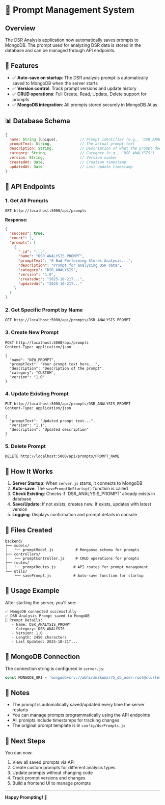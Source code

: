 # 📝 Prompt Management System

## Overview
The DSR Analysis application now automatically saves prompts to MongoDB. The prompt used for analyzing DSR data is stored in the database and can be managed through API endpoints.

## 🚀 Features

- ✅ **Auto-save on startup**: The DSR analysis prompt is automatically saved to MongoDB when the server starts
- ✅ **Version control**: Track prompt versions and update history
- ✅ **CRUD operations**: Full Create, Read, Update, Delete support for prompts
- ✅ **MongoDB integration**: All prompts stored securely in MongoDB Atlas

## 📊 Database Schema

```javascript
{
  name: String (unique),          // Prompt identifier (e.g., 'DSR_ANALYSIS_PROMPT')
  promptText: String,             // The actual prompt text
  description: String,            // Description of what the prompt does
  category: String,               // Category (e.g., 'DSR_ANALYSIS')
  version: String,                // Version number
  createdAt: Date,                // Creation timestamp
  updatedAt: Date                 // Last update timestamp
}
```

## 🔌 API Endpoints

### 1. Get All Prompts
```
GET http://localhost:5000/api/prompts
```

**Response:**
```json
{
  "success": true,
  "count": 1,
  "prompts": [
    {
      "_id": "...",
      "name": "DSR_ANALYSIS_PROMPT",
      "promptText": "# Bad Performing Stores Analysis...",
      "description": "Prompt for analyzing DSR data",
      "category": "DSR_ANALYSIS",
      "version": "1.0",
      "createdAt": "2025-10-21T...",
      "updatedAt": "2025-10-21T..."
    }
  ]
}
```

### 2. Get Specific Prompt by Name
```
GET http://localhost:5000/api/prompts/DSR_ANALYSIS_PROMPT
```

### 3. Create New Prompt
```
POST http://localhost:5000/api/prompts
Content-Type: application/json

{
  "name": "NEW_PROMPT",
  "promptText": "Your prompt text here...",
  "description": "Description of the prompt",
  "category": "CUSTOM",
  "version": "1.0"
}
```

### 4. Update Existing Prompt
```
PUT http://localhost:5000/api/prompts/DSR_ANALYSIS_PROMPT
Content-Type: application/json

{
  "promptText": "Updated prompt text...",
  "version": "1.1",
  "description": "Updated description"
}
```

### 5. Delete Prompt
```
DELETE http://localhost:5000/api/prompts/PROMPT_NAME
```

## 🔧 How It Works

1. **Server Startup**: When `server.js` starts, it connects to MongoDB
2. **Auto-save**: The `savePromptOnStartup()` function is called
3. **Check Existing**: Checks if 'DSR_ANALYSIS_PROMPT' already exists in database
4. **Save/Update**: If not exists, creates new. If exists, updates with latest version
5. **Logging**: Displays confirmation and prompt details in console

## 📝 Files Created

```
backend/
├── models/
│   └── promptModel.js          # Mongoose schema for prompts
├── controllers/
│   └── promptController.js     # CRUD operations for prompts
├── routes/
│   └── promptRoutes.js        # API routes for prompt management
└── utils/
    └── savePrompt.js          # Auto-save function for startup
```

## 🎯 Usage Example

After starting the server, you'll see:

```
✅ MongoDB connected successfully
✅ DSR Analysis Prompt saved to MongoDB
📝 Prompt Details:
   - Name: DSR_ANALYSIS_PROMPT
   - Category: DSR_ANALYSIS
   - Version: 1.0
   - Length: 2450 characters
   - Last Updated: 2025-10-21T...
```

## 🔐 MongoDB Connection

The connection string is configured in `server.js`:
```javascript
const MONGODB_URI = 'mongodb+srv://abhiramskumar75_db_user:root@cluster0.bg40zfa.mongodb.net/?retryWrites=true&w=majority&appName=Cluster0';
```

## 📌 Notes

- The prompt is automatically saved/updated every time the server restarts
- You can manage prompts programmatically using the API endpoints
- All prompts include timestamps for tracking changes
- The original prompt template is in `config/dsrPrompts.js`

## 🚀 Next Steps

You can now:
1. View all saved prompts via API
2. Create custom prompts for different analysis types
3. Update prompts without changing code
4. Track prompt versions and changes
5. Build a frontend UI to manage prompts

---

**Happy Prompting! 🎉**

